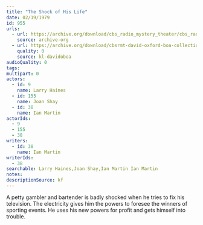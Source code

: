```yaml
---
title: "The Shock of His Life"
date: 02/19/1979
id: 955
urls: 
  - url: https://archive.org/download/cbs_radio_mystery_theater/cbs_radio_mystery_theater-0951-1000.zip/cbs_radio_mystery_theater-0951-1000%2Fcbsrmt_0955_the_shock_of_his_life.mp3
    source: archive-org
  - url: https://archive.org/download/cbsrmt-david-oxford-boa-collection/CBSRMT-790219-0955-The-Shock-of-His-Life-(128-48)_WBBM-JE-{BoA}.mp3
    quality: 0
    source: kl-davidoboa
audioQuality: 0
tags: 
multipart: 0
actors:  
  - id: 9
    name: Larry Haines  
  - id: 155
    name: Joan Shay  
  - id: 38
    name: Ian Martin
actorIds:  
  - 9  
  - 155  
  - 38
writers:  
  - id: 38
    name: Ian Martin
writerIds:  
  - 38
searchable: Larry Haines,Joan Shay,Ian Martin Ian Martin
notes: 
descriptionSource: kf
---
```

A petty gambler and bartender is badly shocked when he tries to fix his television. The electricity gives him the powers to foresee the winners of sporting events. He uses his new powers for profit and gets himself into trouble.